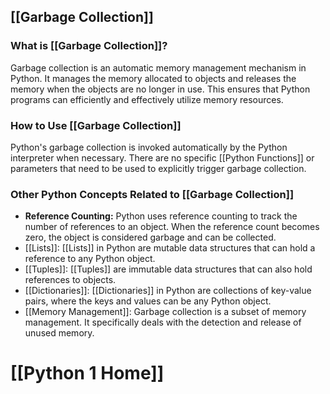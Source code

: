 ## [[Garbage Collection]]

### What is [[Garbage Collection]]?
Garbage collection is an automatic memory management mechanism in Python. It manages the memory allocated to objects and releases the memory when the objects are no longer in use. This ensures that Python programs can efficiently and effectively utilize memory resources.

### How to Use [[Garbage Collection]]
Python's garbage collection is invoked automatically by the Python interpreter when necessary. There are no specific [[Python Functions]] or parameters that need to be used to explicitly trigger garbage collection.

### Other Python Concepts Related to [[Garbage Collection]]
- **Reference Counting:** Python uses reference counting to track the number of references to an object. When the reference count becomes zero, the object is considered garbage and can be collected.
- [[Lists]]: [[Lists]] in Python are mutable data structures that can hold a reference to any Python object.
- [[Tuples]]: [[Tuples]] are immutable data structures that can also hold references to objects.
- [[Dictionaries]]: [[Dictionaries]] in Python are collections of key-value pairs, where the keys and values can be any Python object.
- [[Memory Management]]: Garbage collection is a subset of memory management. It specifically deals with the detection and release of unused memory.
# [[Python 1 Home]]